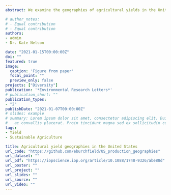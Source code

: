 ```yaml
---
abstract: We examine the geographies of agricultural yields in the United States, home to some of the most productive agricultural systems on the planet. We model and map yield divergence from biophysical expectations and regional norms for five major crops-corn, soy, wheat, alfalfa, and hay-and assess how this divergence interacts with farm-level resources, farm(er) characteristics, and landscape context. Our results highlight the ways in which human activity has reinforced and intensified the yield geographies defined by sun, soil, and water alone. Yield gains brought by human activity are strongly associated with increased expenditure on inputs to production and receipts from federal programs, but not with net revenue gains for farmers. These yield gains vary across operator race, gender, farm size, and major U.S. region. We also find that beyond a threshold, increased input expenditure is associated with marginally decreasing yields, raising important questions about the interactions between yields and farmer livelihoods. We conclude by discussing the importance of broadening the production-centric paradigm that has dominated agricultural innovation over the last century to include the well-being of the farmers and ecological systems on which agricultural production ultimately depends.

# author_notes:
# - Equal contribution
# - Equal contribution
authors:
- admin
- Dr. Kate Nelson

date: "2021-01-15T00:00:00Z"
doi: ""
featured: true
image:
  caption: 'Figure from paper'
  focal_point: ""
  preview_only: false
projects: ["Diversity"]
publication: '*Environmental Research Letters*'
# publication_short: ""
publication_types:
- "2"
publishDate: "2021-01-07T00:00:00Z"
# slides: example
# summary: Lorem ipsum dolor sit amet, consectetur adipiscing elit. Duis posuere tellus
#   ac convallis placerat. Proin tincidunt magna sed ex sollicitudin condimentum.
tags:
- Yield
- Sustainable Agriculture

title: Agricultural yield geographies in the United States 
url_code: "https://github.com/eburchfield/US_production_geographies"
url_dataset: ""
url_pdf: "https://iopscience.iop.org/article/10.1088/1748-9326/abe88d"
url_poster: ""
url_project: ""
url_slides: ""
url_source: ""
url_video: ""
---
```


